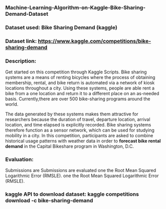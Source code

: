 ### Machine-Learning-Algorithm-on-Kaggle-Bike-Sharing-Demand-Dataset

### Dataset used: Bike Sharing Demand (kaggle)
### Dataset link: https://www.kaggle.com/competitions/bike-sharing-demand
### Description:  
Get started on this competition through Kaggle Scripts.
Bike sharing systems are a means of renting bicycles where the process of obtaining membership, rental, and
bike return is automated via a network of kiosk locations throughout a city. Using these systems,
people are able rent a bike from a one location and return it to a different place on an as-needed basis.
Currently,there are over 500 bike-sharing programs around the world.

The data generated by these systems makes them attractive for researchers because the duration of travel,
departure location, arrival location, and time elapsed is explicitly recorded.
Bike sharing systems therefore function as a sensor network, which can be used for studying mobility in a city.
In this competition, participants are asked to combine historical usage patterns with weather data in order
to **forecast bike rental demand** in the Capital Bikeshare program in Washington, D.C.
              
### Evaluation:   
  Submissions are Submissions are evaluated one the Root Mean Squared Logarithmic Error (RMSLE). one the Root Mean Squared Logarithmic Error (RMSLE). 

### kaggle API to download dataset: kaggle competitions download -c bike-sharing-demand
